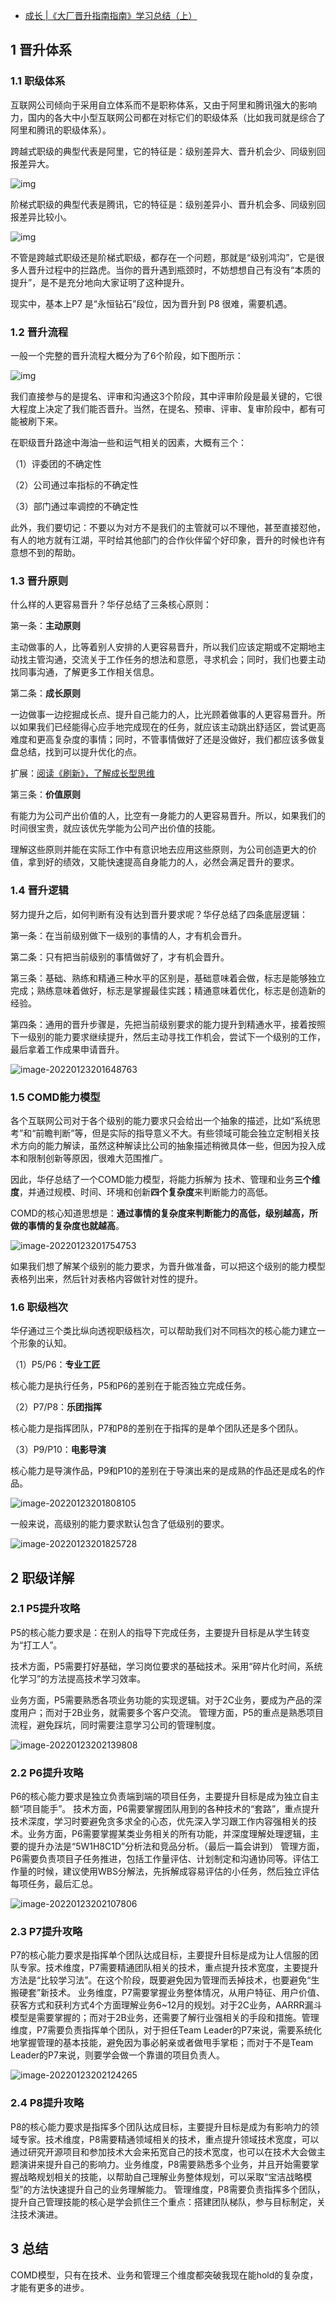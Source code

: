 - [成长 |《大厂晋升指南指南》学习总结（上）](https://www.cnblogs.com/edisonchou/p/learning_notes_of_promotion_experience_1.html)

## 1 晋升体系

### 1.1 职级体系

互联网公司倾向于采用自立体系而不是职称体系，又由于阿里和腾讯强大的影响力，国内的各大中小型互联网公司都在对标它们的职级体系（比如我司就是综合了阿里和腾讯的职级体系）。

跨越式职级的典型代表是阿里，它的特征是：级别差异大、晋升机会少、同级别回报差异大。

![img](https://gitee.com/er-huomeng/l-img/raw/master/381412-20211206225512867-1365637509.png)

阶梯式职级的典型代表是腾讯，它的特征是：级别差异小、晋升机会多、同级别回报差异比较小。

![img](https://gitee.com/er-huomeng/l-img/raw/master/381412-20211206225529472-176153871.png)

不管是跨越式职级还是阶梯式职级，都存在一个问题，那就是“级别鸿沟”，它是很多人晋升过程中的拦路虎。当你的晋升遇到瓶颈时，不妨想想自己有没有“本质的提升”，是不是充分地向大家证明了这种提升。

现实中，基本上P7 是“永恒钻石”段位，因为晋升到 P8 很难，需要机遇。

### 1.2 晋升流程

一般一个完整的晋升流程大概分为了6个阶段，如下图所示：

![img](https://gitee.com/er-huomeng/l-img/raw/master/381412-20211206225544009-1397140220.png)

我们直接参与的是提名、评审和沟通这3个阶段，其中评审阶段是最关键的，它很大程度上决定了我们能否晋升。当然，在提名、预审、评审、复审阶段中，都有可能被刷下来。

在职级晋升路途中海油一些和运气相关的因素，大概有三个：

（1）评委团的不确定性

（2）公司通过率指标的不确定性

（3）部门通过率调控的不确定性

此外，我们要切记：不要以为对方不是我们的主管就可以不理他，甚至直接怼他，有人的地方就有江湖，平时给其他部门的合作伙伴留个好印象，晋升的时候也许有意想不到的帮助。

### 1.3 晋升原则

什么样的人更容易晋升？华仔总结了三条核心原则：

第一条：**主动原则**

主动做事的人，比等着别人安排的人更容易晋升，所以我们应该定期或不定期地主动找主管沟通，交流关于工作任务的想法和意愿，寻求机会；同时，我们也要主动找同事沟通，了解更多工作相关信息。

第二条：**成长原则**

一边做事一边挖掘成长点、提升自己能力的人，比光顾着做事的人更容易晋升。所以如果我们已经能得心应手地完成现在的任务，就应该主动跳出舒适区，尝试更高难度和更高复杂度的事情；同时，不管事情做好了还是没做好，我们都应该多做复盘总结，找到可以提升优化的点。

扩展：[阅读《刷新》，了解成长型思维](http://mp.weixin.qq.com/s?__biz=MzA4NzQzNTg4Ng==&mid=2651729321&idx=1&sn=beefac2d5f601e3c40080594c1e0b8e0&chksm=8bc3f2a8bcb47bbef96dc5a1e12296caa1ac5f12112a9f81ed0d06398e11bd0d3f1b61c3ec0d&scene=21#wechat_redirect)

第三条：**价值原则**

有能力为公司产出价值的人，比空有一身能力的人更容易晋升。所以，如果我们的时间很宝贵，就应该优先学能为公司产出价值的技能。

理解这些原则并能在实际工作中有意识地去应用这些原则，为公司创造更大的价值，拿到好的绩效，又能快速提高自身能力的人，必然会满足晋升的要求。

### 1.4 晋升逻辑

努力提升之后，如何判断有没有达到晋升要求呢？华仔总结了四条底层逻辑：

第一条：在当前级别做下一级别的事情的人，才有机会晋升。

第二条：只有把当前级别的事情做好了，才有机会晋升。

第三条：基础、熟练和精通三种水平的区别是，基础意味着会做，标志是能够独立完成；熟练意味着做好，标志是掌握最佳实践；精通意味着优化，标志是创造新的经验。

第四条：通用的晋升步骤是，先把当前级别要求的能力提升到精通水平，接着按照下一级别的能力要求继续提升，然后主动寻找工作机会，尝试下一个级别的工作，最后拿着工作成果申请晋升。

![image-20220123201648763](https://gitee.com/er-huomeng/l-img/raw/master/image-20220123201648763.png)

### 1.5 COMD能力模型

各个互联网公司对于各个级别的能力要求只会给出一个抽象的描述，比如“系统思考”和“前瞻判断”等，但是实际的指导意义不大。有些领域可能会独立定制相关技术方向的能力解读，虽然这种解读比公司的抽象描述稍微具体一些，但因为投入成本和限制创新等原因，很难大范围推广。

因此，华仔总结了一个COMD能力模型，将能力拆解为 技术、管理和业务**三个维度**，并通过规模、时间、环境和创新**四个复杂度**来判断能力的高低。

COMD的核心知道思想是：**通过事情的复杂度来判断能力的高低，级别越高，所做的事情的复杂度也就越高**。

![image-20220123201754753](https://gitee.com/er-huomeng/l-img/raw/master/image-20220123201754753.png)

如果我们想了解某个级别的能力要求，为晋升做准备，可以把这个级别的能力模型表格列出来，然后针对表格内容做针对性的提升。

### 1.6 职级档次

华仔通过三个类比纵向透视职级档次，可以帮助我们对不同档次的核心能力建立一个形象的认知。

（1）P5/P6：**专业工匠**

核心能力是执行任务，P5和P6的差别在于能否独立完成任务。

（2）P7/P8：**乐团指挥**

核心能力是指挥团队，P7和P8的差别在于指挥的是单个团队还是多个团队。

（3）P9/P10：**电影导演**

核心能力是导演作品，P9和P10的差别在于导演出来的是成熟的作品还是成名的作品。

![image-20220123201808105](https://gitee.com/er-huomeng/l-img/raw/master/image-20220123201808105.png)

一般来说，高级别的能力要求默认包含了低级别的要求。

![image-20220123201825728](https://gitee.com/er-huomeng/l-img/raw/master/image-20220123201825728.png)

## 2 职级详解

### 2.1 P5提升攻略

P5的核心能力要求是：在别人的指导下完成任务，主要提升目标是从学生转变为“打工人”。

技术方面，P5需要打好基础，学习岗位要求的基础技术。采用“碎片化时间，系统化学习”的方法提高技术学习效率。

业务方面，P5需要熟悉各项业务功能的实现逻辑。对于2C业务，要成为产品的深度用户；而对于2B业务，就需要多个客户交流。
管理方面，P5的重点是熟悉项目流程，避免踩坑，同时需要注意学习公司的管理制度。

![image-20220123202139808](https://gitee.com/er-huomeng/l-img/raw/master/image-20220123202139808.png)

### 2.2 P6提升攻略

P6的核心能力要求是独立负责端到端的项目任务，主要提升目标是成为独立自主额“项目能手”。
技术方面，P6需要掌握团队用到的各种技术的“套路”，重点提升技术深度，学习时要避免贪多求全的心态，优先深入学习跟工作内容强相关的技术。业务方面，P6需要掌握某类业务相关的所有功能，并深度理解处理逻辑，主要的提升办法是“5W1H8C1D”分析法和竞品分析。（最后一篇会讲到）
管理方面，P6需要负责项目子任务推进，包括工作量评估、计划制定和沟通协同等。评估工作量的时候，建议使用WBS分解法，先拆解成容易评估的小任务，然后独立评估每项任务，最后汇总。

![image-20220123202107806](https://gitee.com/er-huomeng/l-img/raw/master/image-20220123202107806.png)

### 2.3 P7提升攻略

P7的核心能力要求是指挥单个团队达成目标，主要提升目标是成为让人信服的团队专家。技术维度，P7需要精通团队相关的技术，重点提升技术宽度，主要提升方法是“比较学习法”。在这个阶段，既要避免因为管理而丢掉技术，也要避免“生搬硬套”新技术。
业务维度，P7需要掌握业务整体情况，从用户特征、用户价值、获客方式和获利方式4个方面理解业务6~12月的规划。对于2C业务，AARRR漏斗模型是需要掌握的；而对于2B业务，还需要了解行业强相关的手段和措施。管理维度，P7需要负责指挥单个团队，对于担任Team Leader的P7来说，需要系统化地掌握管理的基本技能，避免因为事必躬亲或者做甩手掌柜；而对于不是Team  Leader的P7来说，则要学会做一个靠谱的项目负责人。

![image-20220123202124265](https://gitee.com/er-huomeng/l-img/raw/master/image-20220123202124265.png)

### 2.4 P8提升攻略

P8的核心能力要求是指挥多个团队达成目标，主要提升目标是成为有影响力的领域专家。技术维度，P8需要精通领域相关的技术，重点提升领域技术宽度，可以通过研究开源项目和参加技术大会来拓宽自己的技术宽度，也可以在技术大会做主题演讲来提升自己的影响力。业务维度，P8需要熟悉多个业务，并且开始需要掌握战略规划相关的技能，以帮助自己理解业务整体规划，可以采取“宝洁战略模型”的方法快速提升自己的业务理解能力。
管理维度，P8需要负责指挥多个团队，提升自己管理技能的核心是学会抓住三个重点：搭建团队梯队，参与目标制定，关注技术演进。

## 3 总结

COMD模型，只有在技术、业务和管理三个维度都突破我现在能hold的复杂度，才能有更多的进步。